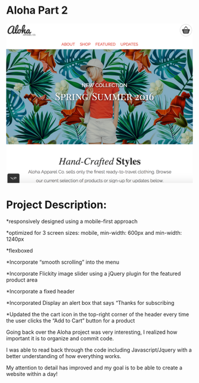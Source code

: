 
# Aloha Part 2

![AlohaPt2-browser-mockup](/images/screenshot.png)

# Project Description:

*responsively designed using a mobile-first approach

*optimized for 3 screen sizes: mobile, min-width: 600px and min-width: 1240px

*flexboxed

*Incorporate “smooth scrolling” into the menu

*Incorporate Flickity image slider using a jQuery plugin for the featured product area

*Incorporate a fixed header

*Incorporated Display an alert box that says “Thanks for subscribing

*Updated the the cart icon in the top-right corner of the header every time the user clicks the “Add to Cart” button for a product

Going back over the Aloha project was very interesting, I realized how important it is to organize and commit code.

I was able to read back through the code including Javascript/Jquery with a better understanding of how everything works.

My attention to detail has improved and my goal is to be able to create a website within a day!
